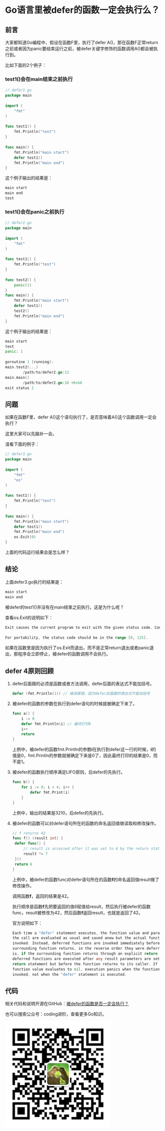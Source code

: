 # Go语言里被defer的函数一定会执行么？

## 前言

大家都知道Go编程中，假设在函数F里，执行了defer A()，那在函数F正常return之前或者因为panic要结束运行之前，被defer关键字修饰的函数调用A()都会被执行到。

比如下面的2个例子：

### test1()会在main结束之前执行

```go
// defer1.go
package main

import (
	"fmt"
)

func test1() {
	fmt.Println("test")
}

func main() {
	fmt.Println("main start")
	defer test1()
	fmt.Println("main end")
}
```

这个例子输出的结果是：

```go
main start
main end
test
```



### test1()会在panic之前执行

```go
// defer2.go
package main

import (
	"fmt"
)

func test1() {
	fmt.Println("test")
}

func test2() {
	panic(1)
}
func main() {
	fmt.Println("main start")
	defer test1()
	test2()
	fmt.Println("main end")
}
```

这个例子输出的结果是：

```go
main start
test
panic: 1

goroutine 1 [running]:
main.test2(...)
        /path/to/defer2.go:13
main.main()
        /path/to/defer2.go:18 +0xb8
exit status 2
```

## 问题

如果在函数F里，defer A()这个语句执行了，是否意味着A()这个函数调用一定会执行？

这里大家可以先脑补一会。



请看下面的例子：

```go
// defer3.go
package main

import (
	"fmt"
	"os"
)

func test1() {
	fmt.Println("test")
}

func main() {
	fmt.Println("main start")
	defer test1()
	fmt.Println("main end")
	os.Exit(0)
}
```

上面的代码运行结果会是怎么样？



## 结论

上面defer3.go执行的结果是：

```go
main start
main end
```

被defer的test1()并没有在main结束之前执行。这是为什么呢？

查看os.Exit的说明如下：

```go
Exit causes the current program to exit with the given status code. Conventionally, code zero indicates success, non-zero an error. The program terminates immediately; deferred functions are not run.

For portability, the status code should be in the range [0, 125].
```

如果在函数里是因为执行了os.Exit而退出，而不是正常return退出或者panic退出，那程序会立即停止，被defer的函数调用不会执行。



## defer 4原则回顾

1. defer后面跟的必须是函数或者方法调用，defer后面的表达式不能加括号。

   ```go
   defer (fmt.Println(1)) // 编译报错，因为defer后面跟的表达式不能加括号
   ```

2. 被defer的函数的参数在执行到defer语句的时候就被确定下来了。

   ```go
   func a() {
       i := 0
       defer fmt.Println(i) // 最终打印0
       i++
       return
   }
   ```

   上例中，被defer的函数fmt.Println的参数**i**在执行到defer这一行的时候，**i**的值是0，fmt.Println的参数就被确定下来是0了，因此最终打印的结果是0，而不是1。

3. 被defer的函数执行顺序满足LIFO原则，后defer的先执行。

   ```go
   func b() {
       for i := 0; i < 4; i++ {
           defer fmt.Print(i)
       }
   }
   ```

   上例中，输出的结果是3210，后defer的先执行。

4. 被defer的函数可以对defer语句所在的函数的命名返回值做读取和修改操作。

   ```go
   // f returns 42
   func f() (result int) {
   	defer func() {
   		// result is accessed after it was set to 6 by the return statement
   		result *= 7
   	}()
   	return 6
   }
   ```

   上例中，被defer的函数func对defer语句所在的函数**f**的命名返回值result做了修改操作。

   调用函数**f**，返回的结果是42。

   执行顺序是函数**f**先把要返回的值6赋值给result，然后执行被defer的函数func，result被修改为42，然后函数**f**返回result，也就是返回了42。

   官方说明如下：

   ```go
   Each time a "defer" statement executes, the function value and parameters to
   the call are evaluated as usual and saved anew but the actual function is not 
   invoked. Instead, deferred functions are invoked immediately before the 
   surrounding function returns, in the reverse order they were deferred. That
   is, if the surrounding function returns through an explicit return statement, 
   deferred functions are executed after any result parameters are set by that 
   return statement but before the function returns to its caller. If a deferred
   function value evaluates to nil, execution panics when the function is 
   invoked, not when the "defer" statement is executed.
   ```

   

## 代码

相关代码和说明开源在GitHub：[被defer的函数是否一定会执行？](https://github.com/jincheng9/go-tutorial/tree/main/workspace/problem/p2)

也可以搜索公众号：coding进阶，查看更多Go知识。

![df](../../official-blog/qrcode_wechat.jpg) 

